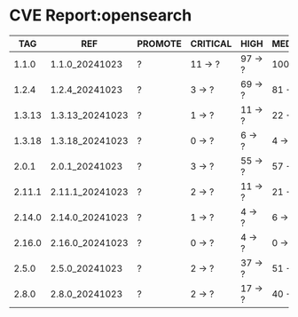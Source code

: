 # CVE Report:opensearch
|  TAG   |       REF       | PROMOTE | CRITICAL |  HIGH   |  MEDIUM  |   LOW   | UNKNOWN |
|--------|-----------------|---------|----------|---------|----------|---------|---------|
| 1.1.0  | 1.1.0_20241023  | ?       | 11 -> ?  | 97 -> ? | 100 -> ? | 13 -> ? | 0 -> ?  |
| 1.2.4  | 1.2.4_20241023  | ?       | 3 -> ?   | 69 -> ? | 81 -> ?  | 9 -> ?  | 0 -> ?  |
| 1.3.13 | 1.3.13_20241023 | ?       | 1 -> ?   | 11 -> ? | 22 -> ?  | 3 -> ?  | 0 -> ?  |
| 1.3.18 | 1.3.18_20241023 | ?       | 0 -> ?   | 6 -> ?  | 4 -> ?   | 0 -> ?  | 0 -> ?  |
| 2.0.1  | 2.0.1_20241023  | ?       | 3 -> ?   | 55 -> ? | 57 -> ?  | 10 -> ? | 0 -> ?  |
| 2.11.1 | 2.11.1_20241023 | ?       | 2 -> ?   | 11 -> ? | 21 -> ?  | 3 -> ?  | 0 -> ?  |
| 2.14.0 | 2.14.0_20241023 | ?       | 1 -> ?   | 4 -> ?  | 6 -> ?   | 2 -> ?  | 0 -> ?  |
| 2.16.0 | 2.16.0_20241023 | ?       | 0 -> ?   | 4 -> ?  | 0 -> ?   | 0 -> ?  | 0 -> ?  |
| 2.5.0  | 2.5.0_20241023  | ?       | 2 -> ?   | 37 -> ? | 51 -> ?  | 12 -> ? | 0 -> ?  |
| 2.8.0  | 2.8.0_20241023  | ?       | 2 -> ?   | 17 -> ? | 40 -> ?  | 8 -> ?  | 0 -> ?  |
